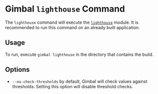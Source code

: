 # Gimbal `lighthouse` Command

The `lighthouse` command will execute the [`lighthouse`](../../module/lighthouse) module. It is recommended to run this command on an already built application.

## Usage

To run, execute `gimbal lighthouse` in the directory that contains the build.

## Options

- `--no-check-thresholds` by default, Gimbal will check values against thresholds. Setting this option will disable threshold checks.
